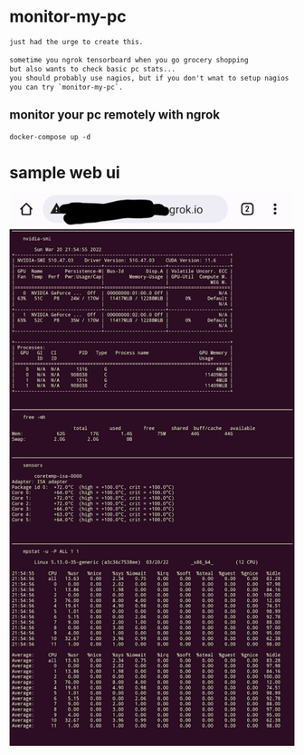 # monitor-my-pc

```
just had the urge to create this.

sometime you ngrok tensorboard when you go grocery shopping
but also wants to check basic pc stats...
you should probably use nagios, but if you don't wnat to setup nagios
you can try `monitor-my-pc`.

```

## monitor your pc remotely with ngrok

```
docker-compose up -d
```

# sample web ui

 ![web ui](/static/screenshot.png)